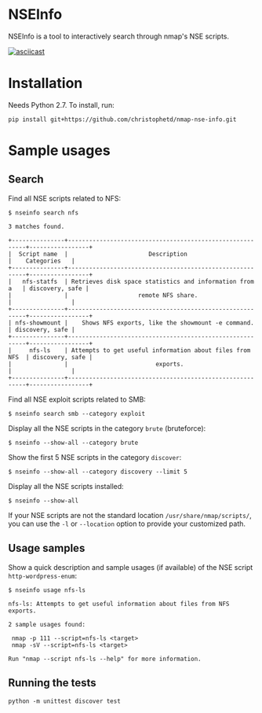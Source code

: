 # NSEInfo

NSEInfo is a tool to interactively search through nmap's NSE scripts.

[![asciicast](https://asciinema.org/a/4av670luoetzj17y7oxho3juh.png)](https://asciinema.org/a/4av670luoetzj17y7oxho3juh)


# Installation

Needs Python 2.7. To install, run:

```
pip install git+https://github.com/christophetd/nmap-nse-info.git
```

# Sample usages

## Search

Find all NSE scripts related to NFS:

```
$ nseinfo search nfs

3 matches found.

+---------------+----------------------------------------------------------+-----------------+
|  Script name  |                       Description                        |    Categories   |
+---------------+----------------------------------------------------------+-----------------+
|   nfs-statfs  | Retrieves disk space statistics and information from a   | discovery, safe |
|               |                    remote NFS share.                     |                 |
+---------------+----------------------------------------------------------+-----------------+
| nfs-showmount |    Shows NFS exports, like the showmount -e command.     | discovery, safe |
+---------------+----------------------------------------------------------+-----------------+
|     nfs-ls    | Attempts to get useful information about files from NFS  | discovery, safe |
|               |                         exports.                         |                 |
+---------------+----------------------------------------------------------+-----------------+

```

Find all NSE exploit scripts related to SMB:

```
$ nseinfo search smb --category exploit
```

Display all the NSE scripts in the category `brute` (bruteforce):

```
$ nseinfo --show-all --category brute
```

Show the first 5 NSE scripts in the category `discover`:

```
$ nseinfo --show-all --category discovery --limit 5
```

Display all the NSE scripts installed:

```
$ nseinfo --show-all
```

If your NSE scripts are not the standard location `/usr/share/nmap/scripts/`, you can use the `-l` or `--location` option to provide your customized path.

## Usage samples

Show a quick description and sample usages (if available) of the NSE script `http-wordpress-enum`:

```
$ nseinfo usage nfs-ls

nfs-ls: Attempts to get useful information about files from NFS exports.

2 sample usages found:

 nmap -p 111 --script=nfs-ls <target>
 nmap -sV --script=nfs-ls <target>

Run "nmap --script nfs-ls --help" for more information.
```
 
## Running the tests

```
python -m unittest discover test
```
